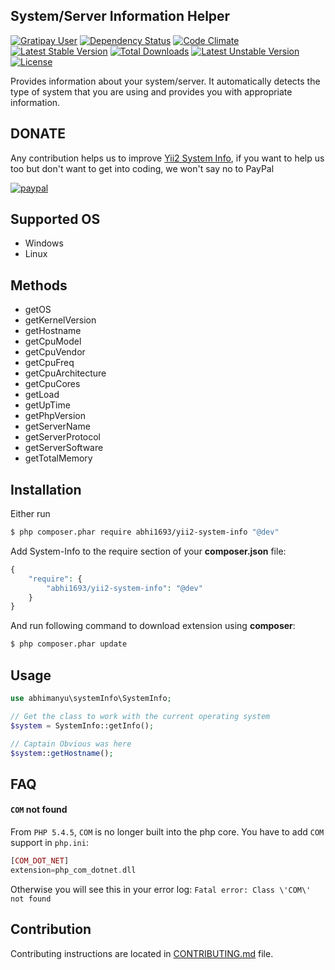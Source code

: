 System/Server Information Helper
--------------------------------

[![Gratipay User](https://img.shields.io/gratipay/user/abhi1693.svg?style=flat-square)](https://gratipay.com/~abhi1693)
[![Dependency Status](https://www.versioneye.com/user/projects/54e337edd1ec573c99000042/badge.svg?style=flat)](https://www.versioneye.com/user/projects/54e337edd1ec573c99000042)
[![Code Climate](https://codeclimate.com/github/abhi1693/yii2-system-info/badges/gpa.svg)](https://codeclimate.com/github/abhi1693/yii2-system-info)
[![Latest Stable Version](https://poser.pugx.org/abhi1693/yii2-system-info/v/stable.svg)](https://packagist.org/packages/abhi1693/yii2-system-info) [![Total Downloads](https://poser.pugx.org/abhi1693/yii2-system-info/downloads.svg)](https://packagist.org/packages/abhi1693/yii2-system-info) [![Latest Unstable Version](https://poser.pugx.org/abhi1693/yii2-system-info/v/unstable.svg)](https://packagist.org/packages/abhi1693/yii2-system-info) [![License](https://poser.pugx.org/abhi1693/yii2-system-info/license.svg)](https://packagist.org/packages/abhi1693/yii2-system-info)

Provides information about your system/server. It automatically detects the type of system that you are using and 
provides you with appropriate information.

DONATE
------

Any contribution helps us to improve [Yii2 System Info](https://github.com/abhi1693/yii2-system-info), if you want to help us too but don't want to get into coding, we won't say no to PayPal

[![paypal](https://www.paypalobjects.com/en_US/i/btn/btn_donateCC_LG.gif)](https://www.paypal.com/cgi-bin/webscr?cmd=_s-xclick&hosted_button_id=4M2CDMWD7W3MS)
 
## Supported OS

- Windows
- Linux

## Methods

- getOS
- getKernelVersion
- getHostname
- getCpuModel
- getCpuVendor
- getCpuFreq
- getCpuArchitecture
- getCpuCores
- getLoad
- getUpTime
- getPhpVersion
- getServerName
- getServerProtocol
- getServerSoftware
- getTotalMemory

## Installation

Either run

```bash
$ php composer.phar require abhi1693/yii2-system-info "@dev"
```

Add System-Info to the require section of your **composer.json** file:

```php
{
    "require": {
        "abhi1693/yii2-system-info": "@dev"
    }
}
```

And run following command to download extension using **composer**:

```bash
$ php composer.phar update
```

## Usage

```php
use abhimanyu\systemInfo\SystemInfo;

// Get the class to work with the current operating system
$system = SystemInfo::getInfo();

// Captain Obvious was here
$system::getHostname();
```

## FAQ

#### `COM` not found

From `PHP 5.4.5`, `COM` is no longer built into the php core. You have to add `COM` support in `php.ini`:

```php
[COM_DOT_NET] 
extension=php_com_dotnet.dll 
```

Otherwise you will see this in your error log: `Fatal error: Class \'COM\' not found`

## Contribution

Contributing instructions are located in [CONTRIBUTING.md](CONTRIBUTING.md) file.
